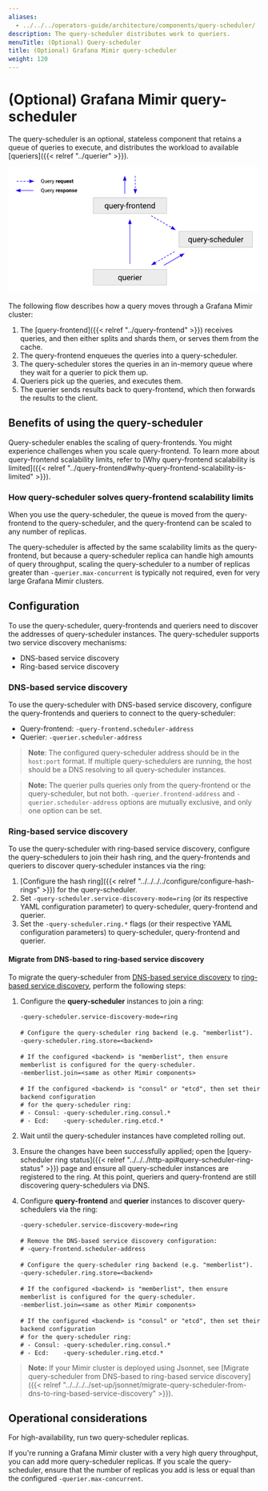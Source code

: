 ```yaml
---
aliases:
  - ../../../operators-guide/architecture/components/query-scheduler/
description: The query-scheduler distributes work to queriers.
menuTitle: (Optional) Query-scheduler
title: (Optional) Grafana Mimir query-scheduler
weight: 120
---
```


# (Optional) Grafana Mimir query-scheduler

The query-scheduler is an optional, stateless component that retains a queue of queries to execute, and distributes the workload to available [queriers]({{< relref "../querier" >}}).

![Query-scheduler architecture](query-scheduler-architecture.png)

[//]: # "Diagram source at https://docs.google.com/presentation/d/1bHp8_zcoWCYoNU2AhO2lSagQyuIrghkCncViSqn14cU/edit"

The following flow describes how a query moves through a Grafana Mimir cluster:

1. The [query-frontend]({{< relref "../query-frontend" >}}) receives queries, and then either splits and shards them, or serves them from the cache.
1. The query-frontend enqueues the queries into a query-scheduler.
1. The query-scheduler stores the queries in an in-memory queue where they wait for a querier to pick them up.
1. Queriers pick up the queries, and executes them.
1. The querier sends results back to query-frontend, which then forwards the results to the client.

## Benefits of using the query-scheduler

Query-scheduler enables the scaling of query-frontends. You might experience challenges when you scale query-frontend. To learn more about query-frontend scalability limits, refer to [Why query-frontend scalability is limited]({{< relref "../query-frontend#why-query-frontend-scalability-is-limited" >}}).

### How query-scheduler solves query-frontend scalability limits

When you use the query-scheduler, the queue is moved from the query-frontend to the query-scheduler, and the query-frontend can be scaled to any number of replicas.

The query-scheduler is affected by the same scalability limits as the query-frontend, but because a query-scheduler replica can handle high amounts of query throughput, scaling the query-scheduler to a number of replicas greater than `-querier.max-concurrent` is typically not required, even for very large Grafana Mimir clusters.

## Configuration

To use the query-scheduler, query-frontends and queriers need to discover the addresses of query-scheduler instances.
The query-scheduler supports two service discovery mechanisms:

- DNS-based service discovery
- Ring-based service discovery

### DNS-based service discovery

To use the query-scheduler with DNS-based service discovery, configure the query-frontends and queriers to connect to the query-scheduler:

- Query-frontend: `-query-frontend.scheduler-address`
- Querier: `-querier.scheduler-address`

> **Note**: The configured query-scheduler address should be in the `host:port` format. If multiple query-schedulers are running, the host should be a DNS resolving to all query-scheduler instances.

> **Note:** The querier pulls queries only from the query-frontend or the query-scheduler, but not both. `-querier.frontend-address` and `-querier.scheduler-address` options are mutually exclusive, and only one option can be set.

### Ring-based service discovery

To use the query-scheduler with ring-based service discovery, configure the query-schedulers to join their hash ring, and the query-frontends and queriers to discover query-scheduler instances via the ring:

1. [Configure the hash ring]({{< relref "../../../../configure/configure-hash-rings" >}}) for the query-scheduler.
1. Set `-query-scheduler.service-discovery-mode=ring` (or its respective YAML configuration parameter) to query-scheduler, query-frontend and querier.
1. Set the `-query-scheduler.ring.*` flags (or their respective YAML configuration parameters) to query-scheduler, query-frontend and querier.

#### Migrate from DNS-based to ring-based service discovery

To migrate the query-scheduler from [DNS-based service discovery](#dns-based-service-discovery) to [ring-based service discovery](#ring-based-service-discovery), perform the following steps:

1. Configure the **query-scheduler** instances to join a ring:

   ```
   -query-scheduler.service-discovery-mode=ring

   # Configure the query-scheduler ring backend (e.g. "memberlist").
   -query-scheduler.ring.store=<backend>

   # If the configured <backend> is "memberlist", then ensure memberlist is configured for the query-scheduler.
   -memberlist.join=<same as other Mimir components>

   # If the configured <backend> is "consul" or "etcd", then set their backend configuration
   # for the query-scheduler ring:
   # - Consul: -query-scheduler.ring.consul.*
   # - Ecd:    -query-scheduler.ring.etcd.*
   ```

1. Wait until the query-scheduler instances have completed rolling out.
1. Ensure the changes have been successfully applied; open the [query-scheduler ring status]({{< relref "../../../http-api#query-scheduler-ring-status" >}}) page and ensure all query-scheduler instances are registered to the ring.
   At this point, queriers and query-frontend are still discovering query-schedulers via DNS.
1. Configure **query-frontend** and **querier** instances to discover query-schedulers via the ring:

   ```
   -query-scheduler.service-discovery-mode=ring

   # Remove the DNS-based service discovery configuration:
   # -query-frontend.scheduler-address

   # Configure the query-scheduler ring backend (e.g. "memberlist").
   -query-scheduler.ring.store=<backend>

   # If the configured <backend> is "memberlist", then ensure memberlist is configured for the query-scheduler.
   -memberlist.join=<same as other Mimir components>

   # If the configured <backend> is "consul" or "etcd", then set their backend configuration
   # for the query-scheduler ring:
   # - Consul: -query-scheduler.ring.consul.*
   # - Ecd:    -query-scheduler.ring.etcd.*
   ```

> **Note:** If your Mimir cluster is deployed using Jsonnet, see [Migrate query-scheduler from DNS-based to ring-based service discovery]({{< relref "../../../../set-up/jsonnet/migrate-query-scheduler-from-dns-to-ring-based-service-discovery" >}}).

## Operational considerations

For high-availability, run two query-scheduler replicas.

If you're running a Grafana Mimir cluster with a very high query throughput, you can add more query-scheduler replicas.
If you scale the query-scheduler, ensure that the number of replicas you add is less or equal than the configured `-querier.max-concurrent`.
